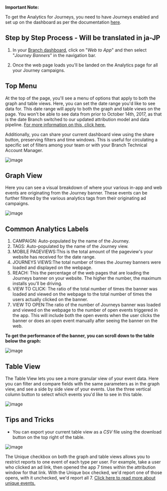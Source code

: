 **Important Note:**

To get the Analytics for Journeys, you need to have Journeys enabled and set up on the dashboard as per the documentation [here](/web/journeys/).


## Step by Step Process  - Will be translated in ja-JP

1. In your [Branch dashboard](https://dashboard.branch.io/), click on "_Web to App_" and then select "_Journey Banners_" in the navigation bar.

2. Once the web page loads you'll be landed on the Analytics page for all your Journey campaigns.


## Top Menu

At the top of the page, you'll see a menu of options that apply to both the graph and table views. Here, you can set the date range you'd like to see data for. This date range will apply to both the graph and table views on the page. You won't be able to see data from prior to October 14th, 2017, as that is the date Branch switched to our updated attribution model and data pipeline. [For more information on this, click here.](/dashboard/people-based-attribution/#cutoff-date)

Additionally, you can share your current dashboard view using the share button, preserving filters and time windows. This is useful for circulating a specific set of filters among your team or with your Branch Technical Account Manager.

![image](/_assets/img/pages/analytics/journeys0.png)


## Graph View

Here you can see a visual breakdown of where your various in-app and web events are originating from the Journey banner. These events can be further filtered by the various analytics tags from their originating ad campaigns.

![image](/_assets/img/pages/analytics/journeys1.png)


## Common Analytics Labels

1.  CAMPAIGN: Auto-populated by the name of the Journey.
1.  TAGS: Auto-populated by the name of the Journey view.
1.  MOBILE PAGEVIEWS:This is the total amount of the pageview's your website has received for the date range.
1.  JOURNEYS VIEWS:The total number of times the Journey banners were loaded and displayed on the webpage.
1.  REACH: This the percentage of the web pages that are loading the Journeys banner on your website. The higher the number, the maximum installs you'll be driving.
1.  VIEW TO CLICK: The ratio of the total number of times the banner was loaded and viewed on the webpage to the total number of times the users actually clicked on the banner.
1.  VIEW TO OPEN:The ratio of the number of Journeys banner was loaded and viewed on the webpage to the number of open events triggered in the app. This will include both the open events when the user clicks the banner or does an open event manually after seeing the banner on the web.

**To get the performance of the banner, you can scroll down to the table below the graph:**

![image](/_assets/img/pages/analytics/journeys2.png)


## Table View

The Table View lets you see a more granular view of your event data. Here you can filter and compare fields with the same parameters as in the graph view, and see a side by side view of your events. Use the three vertical column button to select which events you'd like to see in this table.

![image](/_assets/img/pages/analytics/journeys3.png)


## Tips and Tricks

- You can export your current table view as a _CSV_ file using the download button on the top right of the table.

![image](/_assets/img/pages/analytics/journeys4.png)

The Unique checkbox on both the graph and table views allows you to restrict reports to one event of each type per user. For example, take a user who clicked an ad link, then opened the app 7 times within the attribution window for that link. With the Unique box checked, we'd report one of those opens, with it unchecked, we'd report all 7. [Click here to read more about unique events.](/dashboard/people-based-attribution/#unique-behavior)
